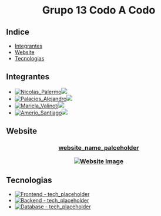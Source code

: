 <h1 align="center"> Grupo 13 Codo A Codo </h1>

## Indice
*   [Integrantes](#integrantes)
*   [Website](#-website-)
*   [Tecnologias](#tecnologias)


## Integrantes

  - [![Nicolas_Palermo](https://img.shields.io/badge/integrante-Nicolas_Palermo-224daa?style=for-the-badge)![](https://img.shields.io/badge/-github/username_placeholder-blue?style=for-the-badge)](https://github.com/username_placeholder)
  - [![Palacios_Alejandro](https://img.shields.io/badge/integrante-Palacios_Alejandro-224daa?style=for-the-badge)![](https://img.shields.io/badge/-github/EmaFullStack-blue?style=for-the-badge)](https://github.com/EmaFullStack)
  - [![Mariela_Valinoti](https://img.shields.io/badge/integrante-Mariela_Valinoti-224daa?style=for-the-badge)![](https://img.shields.io/badge/-github/username_placeholder-blue?style=for-the-badge)](https://github.com/username_placeholder)
  - [![Amerio_Santiago](https://img.shields.io/badge/integrante-Amerio_Santiago-224daa?style=for-the-badge)![](https://img.shields.io/badge/-github/thiagosch-blue?style=for-the-badge)](https://github.com/thiagosch)
  
  

<summary> <h2> Website </h2> </summary>

<!-- https://websitemockupgenerator.com/ -->

<h3 align="center"> <a href="https://thiagosch.github.io/CAC_final/">website_name_palceholder</a>

[![Website Image](https://i.imgur.com/3zQjPkJ.png)](https://thiagosch.github.io/CAC_final/)

</details>


## Tecnologias
  * [![Frontend - tech_placeholder](https://img.shields.io/badge/Frontend-tech_placeholder-blue?style=for-the-badge)](https://url_placeholder)
  * [![Backend - tech_placeholder](https://img.shields.io/badge/Backend-tech_placeholder-blue?style=for-the-badge)](https://url_placeholder)
  * [![Database - tech_placeholder](https://img.shields.io/badge/Database-tech_placeholder-blue?style=for-the-badge)](https://url_placeholder)
